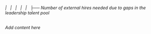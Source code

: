 ###### |   |   |   |   |   ├── Number of external hires needed due to gaps in the leadership talent pool

*Add content here*